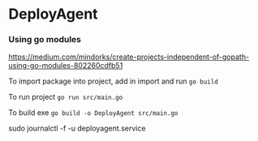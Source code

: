# DeployAgent

### Using go modules
https://medium.com/mindorks/create-projects-independent-of-gopath-using-go-modules-802260cdfb51

To import package into project, add in import and run
```go build```

To run project ```go run src/main.go```

To build exe ```go build -o DeployAgent src/main.go```

sudo journalctl -f -u deployagent.service